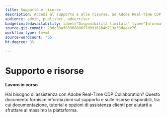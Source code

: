 ```yaml
---
title: Supporto e risorse
description: Accedi al supporto e alle risorse, ad Adobe Real-Time CDP Collaboration
audience: admin, publisher, advertiser
badgelimitedavailability: label="Disponibilità limitata" type="Informative" url="https://helpx.adobe.com/it/legal/product-descriptions/real-time-customer-data-platform-collaboration.html newtab=true"
source-git-commit: 23dc33af83366806f7d99161b4b713a33daeec76
workflow-type: tm+mt
source-wordcount: '55'
ht-degree: 3%

---
```



# Supporto e risorse

**Lavoro in corso**

Hai bisogno di assistenza con Adobe Real-Time CDP Collaboration? Questo documento fornisce informazioni sul supporto e sulle risorse disponibili, tra cui documentazione, tutorial e opzioni di assistenza clienti per aiutarti a sfruttare al massimo la piattaforma.
